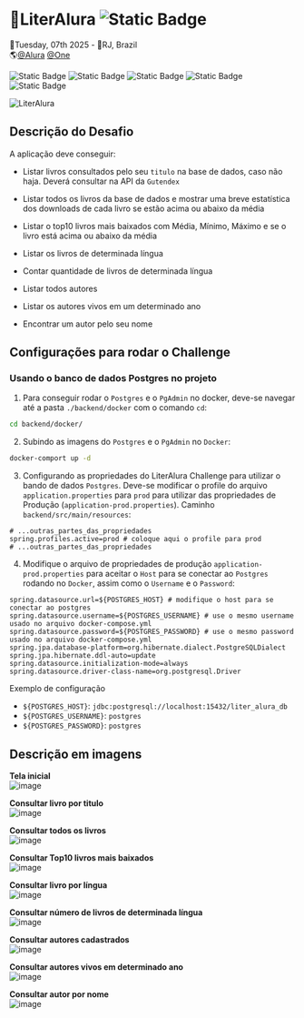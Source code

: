 # 📖LiterAlura ![Static Badge](https://img.shields.io/badge/CONCLU%C3%8DDO-%236DB33F?style=flat-square&color=%236DB33F)
📅Tuesday, 07th 2025 - 📍RJ, Brazil<br>
🌎[@Alura](https://www.alura.com.br/) [@One](https://www.oracle.com/br/)<br>
 
![Static Badge](https://img.shields.io/badge/SpringBoot-%236DB33F?style=for-the-badge&logo=springboot&labelColor=black)
![Static Badge](https://img.shields.io/badge/Postgresql-4169E1?style=for-the-badge&logo=postgresql&logoColor=white&labelColor=black)
![Static Badge](https://img.shields.io/badge/Javascript-%23F7DF1E?style=for-the-badge&logo=javascript&labelColor=black)
![Static Badge](https://img.shields.io/badge/HTML5-%23E34F26?style=for-the-badge&logo=html5&labelColor=black)
![Static Badge](https://img.shields.io/badge/CSS3-%231572B6?style=for-the-badge&logo=css3&logoColor=%231572B6&labelColor=black)

![LiterAlura](https://github.com/user-attachments/assets/1d249375-fdda-4422-8a0b-1fe7a51e5511)

## Descrição do Desafio
A aplicação deve conseguir:
- Listar livros consultados pelo seu `titulo` na base de dados, caso não haja. Deverá consultar na API da `Gutendex`
- Listar todos os livros da base de dados e mostrar uma breve estatística dos downloads de cada livro se estão acima ou abaixo da média
- Listar o top10 livros mais baixados com Média, Mínimo, Máximo e se o livro está acima ou abaixo da média
- Listar os livros de determinada língua
- Contar quantidade de livros de determinada língua

- Listar todos autores
- Listar os autores vivos em um determinado ano
- Encontrar um autor pelo seu nome

## Configurações para rodar o Challenge

### Usando o banco de dados Postgres no projeto
1. Para conseguir rodar o `Postgres` e o `PgAdmin` no docker, deve-se navegar até a pasta `./backend/docker` com o comando `cd`: 
```bash
cd backend/docker/
```

2. Subindo as imagens do `Postgres` e o `PgAdmin` no `Docker`:
```bash
docker-comport up -d
```

3. Configurando as propriedades do LiterAlura Challenge para utilizar o bando de dados `Postgres`. Deve-se modificar o profile do arquivo `application.properties`
   para `prod` para utilizar das propriedades de Produção (`application-prod.properties`). Caminho `backend/src/main/resources`:
```properties
# ...outras_partes_das_propriedades
spring.profiles.active=prod # coloque aqui o profile para prod
# ...outras_partes_das_propriedades
```

4. Modifique o arquivo de propriedades de produção `application-prod.properties` para aceitar o `Host` para se conectar ao `Postgres` rodando no `Docker`,
   assim como o `Username` e o `Password`:
```properties
spring.datasource.url=${POSTGRES_HOST} # modifique o host para se conectar ao postgres
spring.datasource.username=${POSTGRES_USERNAME} # use o mesmo username usado no arquivo docker-compose.yml
spring.datasource.password=${POSTGRES_PASSWORD} # use o mesmo password usado no arquivo docker-compose.yml
spring.jpa.database-platform=org.hibernate.dialect.PostgreSQLDialect
spring.jpa.hibernate.ddl-auto=update
spring.datasource.initialization-mode=always
spring.datasource.driver-class-name=org.postgresql.Driver
```
Exemplo de configuração
- `${POSTGRES_HOST}`: `jdbc:postgresql://localhost:15432/liter_alura_db`
- `${POSTGRES_USERNAME}`: `postgres`
- `${POSTGRES_PASSWORD}`: `postgres`

## Descrição em imagens
**Tela inicial**<br>
![image](https://github.com/user-attachments/assets/480c3356-1983-414a-992d-f378c7d30e39)

**Consultar livro por titulo**<br>
![image](https://github.com/user-attachments/assets/5653dbbb-a51b-4cb0-aefe-b5199222c135)

**Consultar todos os livros**<br>
![image](https://github.com/user-attachments/assets/f9d2ac5f-d6d4-46f3-9884-8093e431e7a2)

**Consultar Top10 livros mais baixados**<br>
![image](https://github.com/user-attachments/assets/11f0f11f-3f7b-4bd2-b3ac-fccbf574c826)

**Consultar livro por língua**<br>
![image](https://github.com/user-attachments/assets/79d70485-cd43-4dfe-91fc-61390726d822)

**Consultar número de livros de determinada língua**<br>
![image](https://github.com/user-attachments/assets/8c62f344-8260-4a66-9a46-414153b72570)

**Consultar autores cadastrados**<br>
![image](https://github.com/user-attachments/assets/d0845291-58b1-469d-a767-640caabfcc49)

**Consultar autores vivos em determinado ano**<br>
![image](https://github.com/user-attachments/assets/1d34e167-9708-47dd-b94f-6caec83a6cac)

**Consultar autor por nome**<br>
![image](https://github.com/user-attachments/assets/fdc77a5b-5981-433a-b4fe-aa5b369c4aa3)
